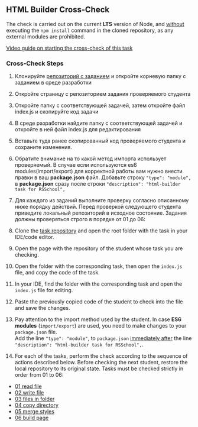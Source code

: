 ## HTML Builder Cross-Check

The check is carried out on the current **LTS** version of Node, and <u>without</u> executing the `npm install` command in the cloned repository, as any external modules are prohibited.

[Video guide on starting the cross-check of this task](https://www.youtube.com/watch?v=zBgZmJeIpRo)

### Cross-Check Steps

1. Клонируйте [репозиторий с заданием](https://github.com/EvgeniiMal/HTML-builder) и откройте корневую папку с заданием в среде разработки
2. Откройте страницу с репозиторием задания проверяемого студента
3. Откройте папку с соответствующей задачей, затем откройте файл index.js и скопируйте код задачи
4. В среде разработки найдите папку с соответствующей задачей и откройте в ней файл index.js для редактирования
5. Вставьте туда ранее скопированный код проверяемого студента и сохраните изменения.
6. Обратите внимание на то какой метод импорта использует проверяемый. В случае если используются es6 modules(import/export) для корректной работы вам нужно внести правки в ваш **package.json** файл. Добавьте строку ```"type": "module",``` в **package.json** сразу после строки ```"description": "html-builder task for RSSchool",```
7. Для каждого из заданий выполните проверку согласно описанному ниже порядку действий. Перед проверкой следующего студента приведите локальный репозиторий в исходное состояние. Задания должны проверяться строго в порядке от 01 до 06:

1. Clone the [task repository](https://github.com/rolling-scopes-school/HTML-builder) and open the root folder with the task in your IDE/code editor.
2. Open the page with the repository of the student whose task you are checking.
3. Open the folder with the corresponding task, then open the `index.js` file, and copy the code of the task.
4. In your IDE, find the folder with the corresponding task and open the `index.js` file for editing.
5. Paste the previously copied code of the student to check into the file and save the changes.
6. Pay attention to the import method used by the student. In case **ES6 modules** (`import/export`) are used, you need to make changes to your `package.json` file.  
Add the line `"type": "module"`, to `package.json` <u>immediately after</u> the line `"description": "html-builder task for RSSchool",`.
7. For each of the tasks, perform the check according to the sequence of actions described below. Before checking the next student, restore the local repository to its original state. Tasks must be checked strictly in order from 01 to 06:

- [01 read file](./Check-01-read-file.md)
- [02 write file](./Check-02-write-file.md)
- [03 files in folder](./Check-03-files-in-folder.md)
- [04 copy directory](./Check-04-copy-directory.md)
- [05 merge styles](./Check-05-merge-styles.md)
- [06 build page](./Check-06-build-page.md)
